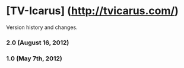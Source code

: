 # [TV-Icarus] (http://tvicarus.com/)

Version history and changes.

### 2.0 (August 16, 2012)

### 1.0 (May 7th, 2012)
